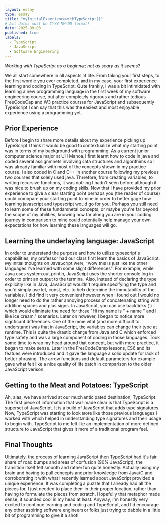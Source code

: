 ```yaml
---
layout: essay
type: essay
title: "myInitialExperiencewithTypeScript()"
# All dates must be YYYY-MM-DD format!
date: 2025-09-03
published: true
labels:
  - TypeScript
  - JavaScript
  - Software Engineering
---
```


*Working with TypeScript as a beginner; not as scary as it seems?*

We all start somewhere in all aspects of life. From taking your first steps, to the first wordle you ever completed, and in my case, your first experience learning and coding in TypeScript. Quite frankly, I was a bit intimidated with learning a new programming language in the first week of my software engineering course, but after completely rigorous and rather tedious FreeCodeCap and W3 practice courses for JavaScript and subsequently TypeScript I can say that this was the easiest and most enjoyable experience using a programming yet. 

## Prior Experience

Before I begin to share more details about my experience picking up TypeScript I think it would be good to contextualize what my starting point was in terms of my background with programming. As a current junior computer science major at UH Manoa, I first learnt how to code in java and coded several assignmnets involving data structures and algorithims so I was already familiar with most of the concepts shown in my practice course. I also coded in C and C++ in another course following my previous two courses that solely used java. Therefore, from creating variables, to writing recursive functions, it was nothing I hadn't seen before although it was nice to brush up on my coding skills. Now that I have provided my prior experience to give a clear starting point perhaps you (the reader of course) could comnpare your starting point to mine in order to better gage how learning javascript and typescript would go for you. Perhaps you still need to learn some of these fundamnetal concepts, or maybe you're far beyond the scope of my abilities, knowing how far along you are in your coding journey in comparison to mine could potentially help manage your own expectations for how learning these languages will go.


## Learning the underlaying language: JavaScript

In order to understand the purpose and how to utilize typescript's capabilities, my professor had our class first learn the basics of JavaScript. My initial thoughts on JavaScript were, "wow this is just like the other languages I've learned with some slight differences". For example, while Java uses system.out.println, JavaScript uses the shorter console.log in order to print an output to the terminal. Also, instead of declaring the type explicitly like in Java, JavaScript wouldn't require specifying the type and you'd simply use let, const, etc. to help determine the immutability of the variables. I did find it very convenient however when I found out I would no longer need to do the rather annoying process of concatenating string with addition spaces and plus signs. In JavaScript, you can use backticks (`) which would eliminate the need for those "Hi my name is " + name " and I like ice cream." scenarios. Later on however, I began to notice more signficant differences. One of the more vital (and more difficult to understand) was that in JavaScript, the variables can change their type at runtime. This is quite the drastic change from Java and C which enforced type safety and was a large component of coding in those languages. Took some time to wrap my head around that concept, but with more practice, it began to make sense. Later in the FreeCodeCamp lessons, ES6 and its featues were introduced and it gave the language a solid update for lack of better phrasing. The arrow functions and default parameters for example gave what felt like a nice quality of life patch in comparison to the older JavaScript verison.  



## Getting to the Meat and Potatoes: TypeScript

Ah, alas, we have arrived at our much anticipated destination, TypeScript. The first piece of information that was made clear is that TypeScript is a superset of JavaScript. It is a build of JavaScript that adds type signatures. Now, TypeScript was starting to look more like those previous languages I worked with which helped in understanding type signatures and their usage to begin with. TypeScript to me felt like an implementation of more defined structure to JavaScript that gives it more of a traditional program feel. 



## Final Thoughts

Ultimately, the process of learning JavaScript then TypeScript had it's fair share of road bumps and areas of confusion (90% JavaScript), the transition itself felt smooth and rather fun quite honestly. Actually using my brain and having to pull concepts and prior knowledge from Java/C and corroborating it with what I recently learned about JavaScript provided a unique experience. It was completing a puzzle that I already had all the pieces for, I just needed to place them in their proper location, rather than having to formulate the pieces from scratch. Hopefully that metaphor made sense, it sounded cool in my head at least. Anyway, I'm honestly very excited to continue learning and coding and TypeScript, and I'd encourage any other aspiring software engineers or folks just trying to dabble in a little bit of programming to give it a shot! 
